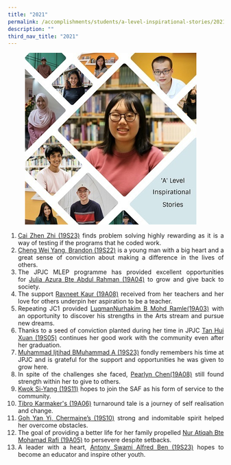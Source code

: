 ```yaml
---
title: "2021"
permalink: /accomplishments/students/a-level-inspirational-stories/2021/overview/
description: ""
third_nav_title: "2021"
---
```

<figure>
<img src="/images/Collage%202021.jpg">
</figure>

<div align=justify>
<ol>
	<li><a href="/accomplishments/students/a-level-inspirational-stories/2021/cai-zhen-zhi/">Cai Zhen Zhi (19S23)</a> finds problem solving highly rewarding as it is a way of testing if the programs that he coded work.</li>
	<li><a href="/accomplishments/students/a-level-inspirational-stories/2021/brandon/">Cheng Wei Yang, Brandon (19S22)</a> is a young man with a big heart and a great sense of conviction about making a difference in the lives of others.</li>
	<li>The JPJC MLEP programme has provided excellent opportunities for <a href="/accomplishments/students/a-level-inspirational-stories/2021/azura/">Julia Azura Bte Abdul Rahman (19A04)</a> to grow and give back to society.</li>
	<li>The support <a href="/accomplishments/students/a-level-inspirational-stories/2021/ravneet/">Ravneet Kaur (19A08)</a> received from her teachers and her love for others underpin her aspiration to be a teacher.</li>
	<li>Repeating JC1 provided <a href="/accomplishments/students/a-level-inspirational-stories/2021/nurhakim/">LuqmanNurhakim B Mohd Ramle(19A03)</a> with an opportunity to discover his strengths in the Arts stream and pursue new dreams.</li>
	<li>Thanks to a seed of conviction planted during her time in JPJC <a href="/accomplishments/students/a-level-inspirational-stories/2021/huixuan/">Tan Hui Xuan (19S05)</a> continues her good work with the community even after her graduation.</li>
	<li><a href="/accomplishments/students/a-level-inspirational-stories/2021/ijtihad/">Muhammad Ijtihad BMuhammad A (19S23)</a> fondly remembers his time at JPJC and is grateful for the support and opportunities he was given to grow here.</li>
	<li>In spite of the challenges she faced, <a href="/accomplishments/students/a-level-inspirational-stories/2021/pearlyn/">Pearlyn Chen(19A08)</a> still found strength within her to give to others.</li>
	<li><a href="/accomplishments/students/a-level-inspirational-stories/2021/kwok-si-yang/">Kwok Si-Yang (19S11)</a> hopes to join the SAF as his form of service to the community.</li>
	<li><a href="/accomplishments/students/a-level-inspirational-stories/2021/tibro/">Tibro Karmaker's (19A06)</a> turnaround tale is a journey of self realisation and change.</li>
	<li><a href="/accomplishments/students/a-level-inspirational-stories/2021/chermaine/">Goh Yan Yi, Chermaine’s (19S10)</a> strong and indomitable spirit helped her overcome obstacles.</li>
	<li>The goal of providing a better life for her family propelled <a href="/accomplishments/students/a-level-inspirational-stories/2021/atiqah/">Nur Atiqah Bte Mohamad Rafi (19A05)</a> to persevere despite setbacks.</li>
	<li>A leader with a heart, <a href="/accomplishments/students/a-level-inspirational-stories/2021/antony/">Antony Swami Alfred Ben (19S23)</a> hopes to become an educator and inspire other youth.</li></ol>